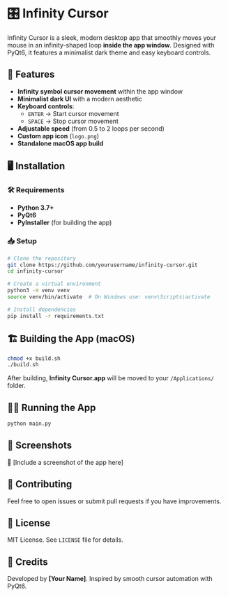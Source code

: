 # 🎛️ Infinity Cursor

Infinity Cursor is a sleek, modern desktop app that smoothly moves your mouse in an infinity-shaped loop **inside the app window**. Designed with PyQt6, it features a minimalist dark theme and easy keyboard controls.

## 🚀 Features
- **Infinity symbol cursor movement** within the app window
- **Minimalist dark UI** with a modern aesthetic
- **Keyboard controls**:
  - `ENTER` → Start cursor movement
  - `SPACE` → Stop cursor movement
- **Adjustable speed** (from 0.5 to 2 loops per second)
- **Custom app icon** (`logo.png`)
- **Standalone macOS app build**

## 🖥️ Installation
### 🛠️ Requirements
- **Python 3.7+**
- **PyQt6**
- **PyInstaller** (for building the app)

### 📥 Setup
```bash
# Clone the repository
git clone https://github.com/yourusername/infinity-cursor.git
cd infinity-cursor

# Create a virtual environment
python3 -m venv venv
source venv/bin/activate  # On Windows use: venv\Scripts\activate

# Install dependencies
pip install -r requirements.txt
```

## 🏗️ Building the App (macOS)
```bash
chmod +x build.sh
./build.sh
```
After building, **Infinity Cursor.app** will be moved to your `/Applications/` folder.

## 🏃‍♂️ Running the App
```bash
python main.py
```

## 📸 Screenshots
🚀 [Include a screenshot of the app here]

## 🤝 Contributing
Feel free to open issues or submit pull requests if you have improvements.

## 📜 License
MIT License. See `LICENSE` file for details.

## 🌟 Credits
Developed by **[Your Name]**. Inspired by smooth cursor automation with PyQt6.
